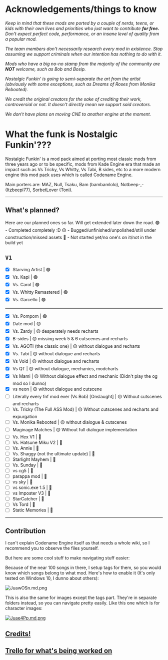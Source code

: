 # Acknowledgements/things to know

*Keep in mind that these mods are ported by a couple of nerds, teens, or kids with their own lives and priorities who just want to contribute **for free.** Don't expect perfect code, performance, or an insane level of quality from a popular mod.*

*The team members don't necessarily research every mod in existence. Stop assuming we support criminals when our intention has nothing to do with it.*

*Mods who have a big no-no stamp from the majority of the community are **NOT** welcome, such as Bob and Bosip.*

*Nostalgic Funkin' is going to semi-separate the art from the artist (obviously with some exceptions, such as Dreams of Roses from Monika Rebooted).*

*We credit the original creators for the sake of crediting their work, controversial or not. It doesn't directly mean we support said creators.*

*We don't have plans on moving CNE to another engine at the moment.*

# What the funk is Nostalgic Funkin'???

Nostalgic Funkin' is a mod pack aimed at porting most classic mods from three years ago or to be specific, mods from Kade Engine era that made an impact such as Vs Tricky, Vs Whitty, Vs Tabi, B sides, etc to a more modern engine this mod pack uses which is called Codename Engine.

Main porters are:
MAZ, Null, Tsaku, Bam (bambamlolo), Notbeep-,- (Itzbeepi77), SorbetLover (Toni).

---
## What's planned?
Here are our planned ones so far. Will get extended later down the road.
🟢 - Completed completely :D
🟡 - Bugged/unfinished/unpolished/still under construction/missed assets
🔴 - Not started yet/no one's on it/not in the build yet

`V1`
---
- [x] Starving Artist | 🟢
- [x] Vs. Kapi | 🟢
- [x] Vs. Carol | 🟢
- [x] Vs. Whitty Remastered | 🟢
- [x] Vs. Garcello | 🟢
---
- [x] Vs. Pompom | 🟢
- [x] Date mod | 🟡
- [x] Vs. Zardy | 🟡 desperately needs recharts 
- [x] B-sides | 🟡 missing week 5 & 6 cutscenes and recharts
- [x] Vs. AGOTI (the classic one) | 🟡 without dialogue and recharts
- [x] Vs. Tabi | 🟡 without dialogue and recharts
- [x] Vs Void | 🟡 without dialogue and recharts
- [x] Vs QT | 🟡 without dialogue, mechanics, modcharts
- [x] Vs Mami | 🟡 Without dialogue effect and mechanic (Didn't play the og mod so I dunno)
- [x] vs neon | 🟡 without dialogue and cutscene
- [ ] Literally every fnf mod ever (Vs Bob) [Onslaught] | 🟡 Without cutscenes and recharts
- [ ] Vs. Tricky (The Full ASS Mod) | 🟡 Without cutscenes and recharts and expurgation
- [ ] Vs. Monika Rebooted | 🟡 without dialogue & cutscenes
- [ ] Maginage Matches | 🟡 Without full dialogue implementation
- [ ] Vs. Hex V1 | 🔴
- [ ] Vs. Hatsune Miku V2 | 🔴
- [ ] Vs. Annie | 🔴
- [ ] Vs. Shaggy (not the ultimate update) | 🔴
- [ ] Starlight Mayhem | 🔴
- [ ] Vs. Sunday | 🔴
- [ ] vs cg5 | 🔴
- [ ] parappa mod | 🔴
- [ ] vs sky | 🔴
- [ ] vs sonic.exe 1.5 | 🔴
- [ ] vs Imposter V3 | 🔴
- [ ] StarCatcher | 🔴
- [ ] Vs Tord | 🔴
- [ ] Static Memories | 🔴
---

## Contribution
I can't explain Codename Engine itself as that needs a whole wiki, so I recommend you to observe the files yourself.

But here are some cool stuff to make navigating stuff easier:

Because of the near 100 songs in there, I setup tags for them, so you would know which songs belong to what mod.
Here's how to enable it (It's only tested on Windows 10, I dunno about others):

![JuawOSn.md.png](https://iili.io/JuawOSn.md.png)

This is also the same for images except the tags part.
They're in separate folders instead, so you can navigate pretty easily.
Like this one which is for character images:

[![Juae4Pp.md.png](https://iili.io/Juae4Pp.md.png)](https://freeimage.host/i/Juae4Pp)

## [Credits!](https://github.com/NULLSonic/NostalgicFunkin/blob/main/data/config/credits.xml)
## [Trello for what's being worked on](https://trello.com/b/2IyLXJck/nostalgic-funkin)
